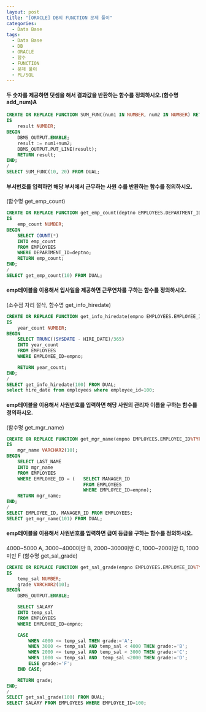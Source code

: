 ```yaml
---
layout: post
title: "[ORACLE] DB의 FUNCTION 문제 풀이"
categories:
  - Data Base
tags:
  - Data Base
  - DB
  - ORACLE
  - 함수
  - FUNCTION
  - 문제 풀이
  - PL/SQL
---
```






#### 두 숫자를 제공하면 덧셈을 해서 결과값을 반환하는 함수를 정의하시오.(함수명 add_num)A

```sql
CREATE OR REPLACE FUNCTION SUM_FUNC(num1 IN NUMBER, num2 IN NUMBER) RETURN NUMBER
IS
    result NUMBER;
BEGIN
    DBMS_OUTPUT.ENABLE;
    result := num1+num2;
    DBMS_OUTPUT.PUT_LINE(result);
    RETURN result;
END;
/
SELECT SUM_FUNC(10, 20) FROM DUAL;
```


#### 부서번호를 입력하면 해당 부서에서 근무하는 사원 수를 반환하는 함수를 정의하시오.

   (함수명 get_emp_count)
```sql
CREATE OR REPLACE FUNCTION get_emp_count(deptno EMPLOYEES.DEPARTMENT_ID%TYPE) RETURN NUMBER
IS
    emp_count NUMBER;
BEGIN
    SELECT COUNT(*)
    INTO emp_count
    FROM EMPLOYEES
    WHERE DEPARTMENT_ID=deptno;
    RETURN emp_count;
END;
/
SELECT get_emp_count(10) FROM DUAL;
```


#### emp테이블을 이용해서 입사일을 제공하면 근무연차를 구하는 함수를 정의하시오.

(소수점 자리 절삭, 함수명 get_info_hiredate)

```sql
CREATE OR REPLACE FUNCTION get_info_hiredate(empno EMPLOYEES.EMPLOYEE_ID%TYPE) RETURN NUMBER
IS
    year_count NUMBER;
BEGIN
    SELECT TRUNC((SYSDATE - HIRE_DATE)/365)
    INTO year_count
    FROM EMPLOYEES
    WHERE EMPLOYEE_ID=empno;

    RETURN year_count;
END;
/
SELECT get_info_hiredate(100) FROM DUAL;
select hire_date from employees where employee_id=100;
```





#### emp테이블을 이용해서 사원번호를 입력하면 해당 사원의 관리자 이름을 구하는 함수를 정의하시오.

(함수명 get_mgr_name)

```sql
CREATE OR REPLACE FUNCTION get_mgr_name(empno EMPLOYEES.EMPLOYEE_ID%TYPE) RETURN VARCHAR2
IS
    mgr_name VARCHAR2(10);
BEGIN
    SELECT LAST_NAME
    INTO mgr_name
    FROM EMPLOYEES
    WHERE EMPLOYEE_ID = (   SELECT MANAGER_ID
                            FROM EMPLOYEES
                            WHERE EMPLOYEE_ID=empno);
    RETURN mgr_name;
END;
/
SELECT EMPLOYEE_ID, MANAGER_ID FROM EMPLOYEES;
SELECT get_mgr_name(101) FROM DUAL;
```


#### emp테이블을 이용해서 사원번호를 입력하면 급여 등급을 구하는 함수를 정의하시오.
4000~5000 A, 3000~4000미만 B, 2000~3000미만 C, 1000~200미만 D, 1000미만 F
  (함수명 get_sal_grade)
```sql
CREATE OR REPLACE FUNCTION get_sal_grade(empno EMPLOYEES.EMPLOYEE_ID%TYPE) RETURN VARCHAR2
IS
    temp_sal NUMBER;
    grade VARCHAR2(10);
BEGIN
    DBMS_OUTPUT.ENABLE;

    SELECT SALARY
    INTO temp_sal
    FROM EMPLOYEES
    WHERE EMPLOYEE_ID=empno;

    CASE
        WHEN 4000 <= temp_sal THEN grade:='A';
        WHEN 3000 <= temp_sal AND temp_sal < 4000 THEN grade:='B';
        WHEN 2000 <= temp_sal AND temp_sal < 3000 THEN grade:='C';
        WHEN 1000 <= temp_sal AND  temp_sal <2000 THEN grade:='D';
        ELSE grade:='F';
    END CASE;

    RETURN grade;
END;
/
SELECT get_sal_grade(100) FROM DUAL;
SELECT SALARY FROM EMPLOYEES WHERE EMPLOYEE_ID=100;
```
